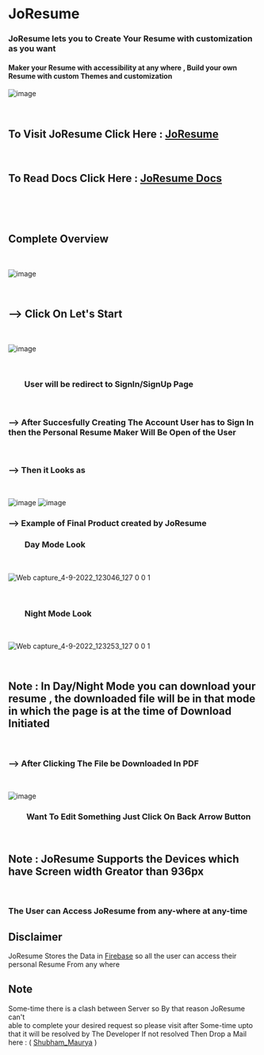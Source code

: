 # JoResume 

 ### JoResume lets you to Create Your Resume with customization as you want

 #### Maker your Resume with accessibility at any where , Build your own Resume with custom Themes and customization

![image](https://user-images.githubusercontent.com/65014926/195518123-b334a67c-288d-4620-96ed-c6b442107d1e.png)





<br>

## To Visit JoResume Click Here : <a href = "https://shubham996633.github.io/JoResume__Responsive__Resume__App/">JoResume</a> 

<br>

## To Read Docs Click Here : <a href = "https://github.com/Shubham996633/JoResume__Responsive__Resume__App/blob/main/JoResume%20Docs.md">JoResume Docs</a> 



<br><br><br>


## Complete Overview


<br>

![image](https://user-images.githubusercontent.com/65014926/195518391-13d5485b-7cdb-44d7-b20c-70f6a5bbaf46.png)


<br>

## --> Click On Let's Start

<br>

![image](https://user-images.githubusercontent.com/65014926/194010130-fde07d34-2710-4122-84a4-85ee8dad8748.png)

<br>

### &ensp; &ensp;&ensp;   User will be redirect to SignIn/SignUp Page

<br>

### --> After Succesfully Creating The Account User has to Sign In then the Personal Resume Maker Will Be Open of the User


<br>

### --> Then it Looks as

<br>

![image](https://user-images.githubusercontent.com/65014926/195519217-8bffcdda-64b9-48ba-8f22-96b39d5b3208.png)
![image](https://user-images.githubusercontent.com/65014926/195519332-96212f95-e359-490b-b3e0-346aacdaf792.png)



### --> Example of Final Product created by JoResume 

### &ensp;&ensp;&ensp;&ensp;Day Mode Look

<br>



![Web capture_4-9-2022_123046_127 0 0 1](https://user-images.githubusercontent.com/65014926/188301562-1b412a74-dfc2-4c31-8e93-c348b4527860.jpeg)


<br>

###  &ensp;&ensp;&ensp;&ensp;Night Mode Look

<br>

![Web capture_4-9-2022_123253_127 0 0 1](https://user-images.githubusercontent.com/65014926/188301612-0d6ccfc8-e5bf-4a37-843c-7a94d1327ffa.jpeg)

<br>

## Note : In Day/Night Mode you can download your resume , the downloaded file will be in that mode in which the page is at the time of Download Initiated


<br>

### --> After Clicking The File be Downloaded In PDF
<br>

![image](https://user-images.githubusercontent.com/65014926/188302248-bc033a0d-f2d2-43f8-abb7-df8a9d9485bf.png)
<br>



###  &ensp;&ensp;&ensp;&ensp; Want To Edit Something Just Click On Back Arrow Button 
<br>






## Note : JoResume Supports the Devices which have Screen width Greator than 936px 




<br>

### The User can Access JoResume from any-where at any-time

## Disclaimer   
   JoResume Stores the Data in <a href = "https://console.firebase.google.com/">Firebase</a> so all the user can access their personal Resume From any where

   

   



## Note
 
Some-time there is a clash between Server so By that reason JoResume can't  
able to complete your desired request so please visit after Some-time upto that it will be resolved by The Developer
If not resolved Then Drop a Mail here : ( <a href = "mailto:shubhammaurya996633+work@gmail.com"> Shubham_Maurya</a> )
